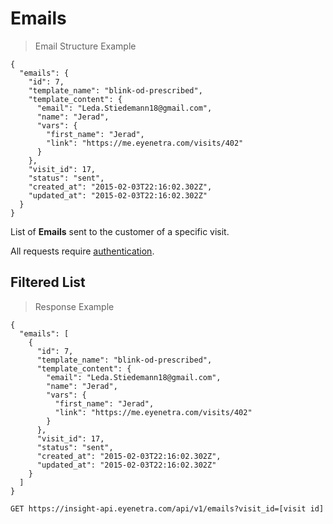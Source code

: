 # Emails

> Email Structure Example

````
{ 
  "emails": {
    "id": 7, 
    "template_name": "blink-od-prescribed", 
    "template_content": {
      "email": "Leda.Stiedemann18@gmail.com", 
      "name": "Jerad", 
      "vars": {
        "first_name": "Jerad", 
        "link": "https://me.eyenetra.com/visits/402"
      }
    }, 
    "visit_id": 17,
    "status": "sent", 
    "created_at": "2015-02-03T22:16:02.302Z", 
    "updated_at": "2015-02-03T22:16:02.302Z"
  }
}
````

List of **Emails** sent to the customer of a specific visit.

<aside class="warn">
All requests require <a href="#basic-authentication">authentication</a>.
</aside>

## Filtered List

> Response Example 

````
{ 
  "emails": [ 
    {
      "id": 7, 
      "template_name": "blink-od-prescribed", 
      "template_content": {
        "email": "Leda.Stiedemann18@gmail.com", 
        "name": "Jerad", 
        "vars": {
          "first_name": "Jerad", 
          "link": "https://me.eyenetra.com/visits/402"
        }
      }, 
      "visit_id": 17,
      "status": "sent", 
      "created_at": "2015-02-03T22:16:02.302Z", 
      "updated_at": "2015-02-03T22:16:02.302Z"
    }
  ]
}
````

`GET https://insight-api.eyenetra.com/api/v1/emails?visit_id=[visit id]`
